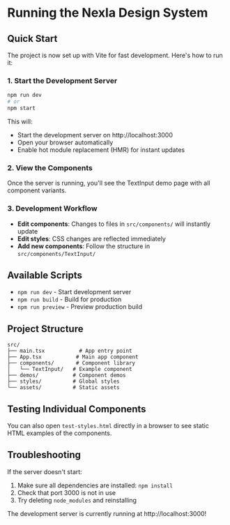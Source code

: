 # Running the Nexla Design System

## Quick Start

The project is now set up with Vite for fast development. Here's how to run it:

### 1. Start the Development Server

```bash
npm run dev
# or
npm start
```

This will:
- Start the development server on http://localhost:3000
- Open your browser automatically
- Enable hot module replacement (HMR) for instant updates

### 2. View the Components

Once the server is running, you'll see the TextInput demo page with all component variants.

### 3. Development Workflow

- **Edit components**: Changes to files in `src/components/` will instantly update
- **Edit styles**: CSS changes are reflected immediately
- **Add new components**: Follow the structure in `src/components/TextInput/`

## Available Scripts

- `npm run dev` - Start development server
- `npm run build` - Build for production
- `npm run preview` - Preview production build

## Project Structure

```
src/
├── main.tsx           # App entry point
├── App.tsx           # Main app component
├── components/       # Component library
│   └── TextInput/   # Example component
├── demos/           # Component demos
├── styles/          # Global styles
└── assets/          # Static assets
```

## Testing Individual Components

You can also open `test-styles.html` directly in a browser to see static HTML examples of the components.

## Troubleshooting

If the server doesn't start:
1. Make sure all dependencies are installed: `npm install`
2. Check that port 3000 is not in use
3. Try deleting `node_modules` and reinstalling

The development server is currently running at http://localhost:3000! 
